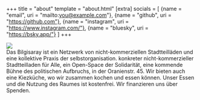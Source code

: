 +++
title = "about"
template = "about.html"
[extra]
socials = [
	{name = "email", uri = "mailto:you@example.com"},
	{name = "github", uri = "https://github.com"},
	{name = "instagram", uri = "https://www.instagram.com/"},
	{name = "bluesky", uri = "https://bsky.app/"}
]
+++

<img class="col one-third-width right" src="/img/front.jpg">

<br/>
Das Bilgisaray ist ein Netzwerk von nicht-kommerziellen Stadtteilläden und eine kollektive Praxis der selbstorganisation. konkreter nicht-kommerzieller Stadtteilladen für Alle, ein Open-Space der Solidarität, eine kommende Bühne des politischen Aufbruchs, in der Oranienstr. 45. Wir bieten auch eine Kiezküche, wo wir zusammen kochen und essen können. Unser Essen und die Nutzung des Raumes ist kostenfrei. Wir finanzieren uns über Spenden.

